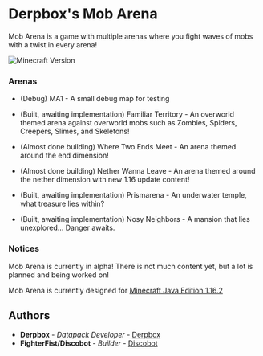 # Derpbox's Mob Arena

Mob Arena is a game with multiple arenas where you fight waves of mobs with a twist in every arena!

![Minecraft Version](https://img.shields.io/badge/Minecraft-1.16.5-80ba42?style=for-the-badge)

### Arenas

* (Debug) MA1 - A small debug map for testing

* (Built, awaiting implementation) Familiar Territory - An overworld themed arena against overworld mobs such as Zombies, Spiders, Creepers, Slimes, and Skeletons!

* (Almost done building) Where Two Ends Meet - An arena themed around the end dimension!

* (Almost done building) Nether Wanna Leave - An arena themed around the nether dimension with new 1.16 update content!

* (Built, awaiting implementation) Prismarena - An underwater temple, what treasure lies within?

* (Built, awaiting implementation) Nosy Neighbors - A mansion that lies unexplored... Danger awaits.

### Notices

Mob Arena is currently in alpha! There is not much content yet, but a lot is planned and being worked on!

Mob Arena is currently designed for [Minecraft Java Edition 1.16.2](https://www.minecraft.net/en-us/article/minecraft-java-edition-1-16-2)

## Authors

* **Derpbox** - *Datapack Developer* - [Derpbox](https://github.com/dbtderpbox)
* **FighterFist/Discobot** - *Builder* - [Discobot](https://github.com/disco-b0t)
